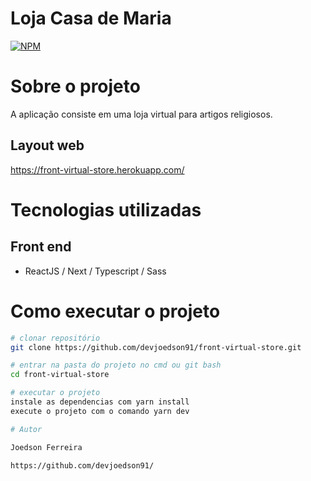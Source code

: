 # Loja Casa de Maria
[![NPM](https://img.shields.io/npm/l/react)](https://github.com/devsuperior/sds1-wmazoni/blob/master/LICENSE) 

# Sobre o projeto

A aplicação consiste em uma loja virtual para artigos religiosos.

## Layout web

https://front-virtual-store.herokuapp.com/

# Tecnologias utilizadas

## Front end
- ReactJS / Next / Typescript / Sass

# Como executar o projeto

```bash
# clonar repositório
git clone https://github.com/devjoedson91/front-virtual-store.git

# entrar na pasta do projeto no cmd ou git bash
cd front-virtual-store

# executar o projeto
instale as dependencias com yarn install
execute o projeto com o comando yarn dev

# Autor

Joedson Ferreira

https://github.com/devjoedson91/
